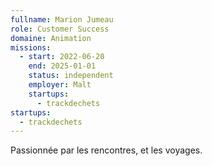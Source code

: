 ```yaml
---
fullname: Marion Jumeau
role: Customer Success
domaine: Animation
missions:
  - start: 2022-06-20
    end: 2025-01-01
    status: independent
    employer: Malt
    startups:
      - trackdechets
startups:
  - trackdechets
---
```

Passionnée par les rencontres, et les voyages.